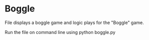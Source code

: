# Boggle

File displays a boggle game and logic plays for the "Boggle" game.

Run the file on command line using python boggle.py
